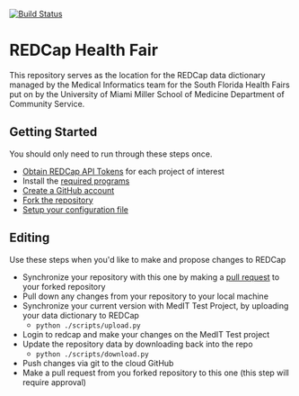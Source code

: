 [![Build Status](https://travis-ci.org/umdocsmedit/RedCapHealthFair.svg?branch=master)](https://travis-ci.org/umdocsmedit/RedCapHealthFair)

# REDCap Health Fair

This repository serves as the location for the REDCap data dictionary managed
by the Medical Informatics team for the South Florida Health Fairs put on by
the University of Miami Miller School of Medicine Department of Community
Service.

## Getting Started
You should only need to run through these steps once.
- [Obtain REDCap API
  Tokens](https://github.com/umdocsmedit/RedCapHealthFair/blob/master/docs/api_tokens.md) for each project of interest
- Install the [required programs](https://github.com/umdocsmedit/RedCapHealthFair/blob/master/docs/required_programs.md)
- [Create a GitHub account](https://github.com/join?source=header-home)
- [Fork the repository](https://github.com/umdocsmedit/RedCapHealthFair/blob/master/docs/fork.md)
- [Setup your configuration
  file](https://github.com/umdocsmedit/RedCapHealthFair/blob/master/docs/config_setup.md)

## Editing
Use these steps when you'd like to make and propose changes to REDCap

- Synchronize your repository with this one by making a [pull
  request](https://github.com/umdocsmedit/RedCapHealthFair/blob/master/docs/pull_request.md) to your
  forked repository
- Pull down any changes from your repository to your local machine
- Synchronize your current version with MedIT Test Project, by uploading your
  data dictionary to REDCap
    - `python ./scripts/upload.py`
- Login to redcap and make your changes on the MedIT Test project
- Update the repository data by downloading back into the repo
    - `python ./scripts/download.py`
- Push changes via git to the cloud GitHub
- Make a pull request from you forked repository to this one (this step will
  require approval)
